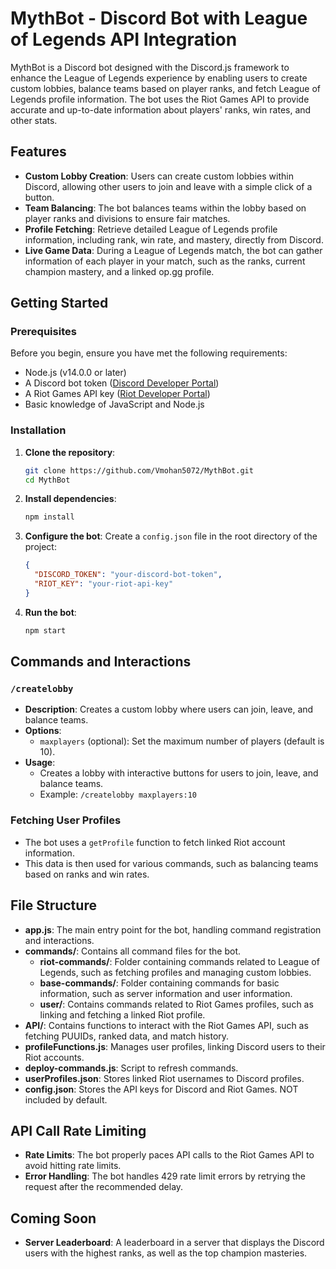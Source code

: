# MythBot - Discord Bot with League of Legends API Integration 

MythBot is a Discord bot designed with the Discord.js framework to enhance the League of Legends experience by enabling users to create custom lobbies, balance teams based on player ranks, and fetch League of Legends profile information. The bot uses the Riot Games API to provide accurate and up-to-date information about players' ranks, win rates, and other stats.

## Features

- **Custom Lobby Creation**: Users can create custom lobbies within Discord, allowing other users to join and leave with a simple click of a button.
- **Team Balancing**: The bot balances teams within the lobby based on player ranks and divisions to ensure fair matches.
- **Profile Fetching**: Retrieve detailed League of Legends profile information, including rank, win rate, and mastery, directly from Discord.
- **Live Game Data**: During a League of Legends match, the bot can gather information of each player in your match, such as the ranks, current champion mastery, and a linked op.gg profile.

## Getting Started

### Prerequisites

Before you begin, ensure you have met the following requirements:

- Node.js (v14.0.0 or later)
- A Discord bot token ([Discord Developer Portal](https://discord.com/developers/applications))
- A Riot Games API key ([Riot Developer Portal](https://developer.riotgames.com/))
- Basic knowledge of JavaScript and Node.js

### Installation

1. **Clone the repository**:
    ```bash
    git clone https://github.com/Vmohan5072/MythBot.git
    cd MythBot
    ```

2. **Install dependencies**:
    ```bash
    npm install
    ```

3. **Configure the bot**:
   Create a `config.json` file in the root directory of the project:
      ```json
      {
        "DISCORD_TOKEN": "your-discord-bot-token",
        "RIOT_KEY": "your-riot-api-key"
      }
      ```

4. **Run the bot**:
    ```bash
    npm start
    ```

## Commands and Interactions

### `/createlobby`

- **Description**: Creates a custom lobby where users can join, leave, and balance teams.
- **Options**:
  - `maxplayers` (optional): Set the maximum number of players (default is 10).
- **Usage**: 
    - Creates a lobby with interactive buttons for users to join, leave, and balance teams.
    - Example: `/createlobby maxplayers:10`

### Fetching User Profiles

- The bot uses a `getProfile` function to fetch linked Riot account information.
- This data is then used for various commands, such as balancing teams based on ranks and win rates.

## File Structure

- **app.js**: The main entry point for the bot, handling command registration and interactions.
- **commands/**: Contains all command files for the bot.
  - **riot-commands/**: Folder containing commands related to League of Legends, such as fetching profiles and managing custom lobbies.
  - **base-commands/**: Folder containing commands for basic information, such as server information and user information.
  - **user/**: Contains commands related to Riot Games profiles, such as linking and fetching a linked Riot profile.
- **API/**: Contains functions to interact with the Riot Games API, such as fetching PUUIDs, ranked data, and match history.
- **profileFunctions.js**: Manages user profiles, linking Discord users to their Riot accounts.
- **deploy-commands.js**: Script to refresh commands.
- **userProfiles.json**: Stores linked Riot usernames to Discord profiles.
- **config.json**: Stores the API keys for Discord and Riot Games. NOT included by default.

## API Call Rate Limiting

- **Rate Limits**: The bot properly paces API calls to the Riot Games API to avoid hitting rate limits.
- **Error Handling**: The bot handles 429 rate limit errors by retrying the request after the recommended delay.

## Coming Soon

- **Server Leaderboard**: A leaderboard in a server that displays the Discord users with the highest ranks, as well as the top champion masteries.
